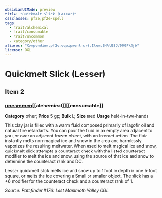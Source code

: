 ```yaml
---
obsidianUIMode: preview
title: "Quickmelt Slick (Lesser)"
cssclasses: pf2e,pf2e-spell
tags:
  - trait/alchemical
  - trait/consumable
  - trait/uncommon
  - category/other
aliases: "Compendium.pf2e.equipment-srd.Item.ENAlE5JV00GFkGjb"
license: OGL
---
```

# Quickmelt Slick (Lesser)
## Item 2
### [uncommon](uncommon.md "Uncommon Rarity Trait")[[alchemical]][[consumable]]

**Category** other; 
**Price** 5 gp; 
**Bulk** L; **Size** med
**Usage** held-in-two-hands

This clay jar is filled with a warm fluid composed primarily of lagofir oil and natural fire retardants. You can pour the fluid in an empty area adjacent to you, or over an adjacent frozen object, with an Interact action. The fluid instantly melts non-magical ice and snow in the area and harmlessly vaporizes the resulting meltwater. When used to melt magical ice and snow, quickmelt slick attempts a counteract check with the listed counteract modifier to melt the ice and snow, using the source of that ice and snow to determine the counteract rank and DC.

Lesser quickmelt slick melts ice and snow up to 1 foot in depth in one 5-foot square, or melts the ice covering a Small or smaller object. The slick has a +6 modifier for the counteract check and a counteract rank of 1.

*Source: Pathfinder #176: Lost Mammoth Valley*
*OGL*